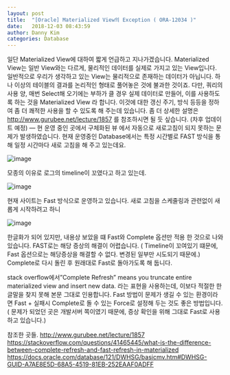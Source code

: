 ```yaml
---
layout: post
title:  "[Oracle] Materialized View의 Exception ( ORA-12034 )"
date:   2018-12-03 08:43:59
author: Danny Kim
categories: Database
---
```


일단 Materialized View에 대하여 짧게 언급하고 지나가겠습니다.
Materialized View는 일반 View와는 다르게, 물리적인 데이터를 실제로 가지고 있는 View입니다.
일반적으로 우리가 생각하고 있는 View는 물리적으로 존재하는 데이터가 아닙니다. 하나 이상의 테이블의 결과를 논리적인 형태로 풀어놓은 것에 불과한 것이죠.
다만, 쿼리의 사용 양, 매번 Select해 오기에는 부하가 클 경우 실제 데이터로 만들어, 이를 사용하도록 하는 것을 Materialized View 라 합니다. 이것에 대한 갱신 주기, 방식 등등을 정하여 좀 더 쾌적한 사용을 할 수 있도록 해 주는데 있습니다.
좀 더 상세한 설명은 http://www.gurubee.net/lecture/1857 를 참조하시면 될 듯 싶습니다.
(차후 업데이트 예정)
—
현 운영 중인 곳에서 구체화된 뷰 에서 자동으로 새로고침이 되지 못하는 문제가 발생하였습니다.
현재 운영중인 Database에서는 특정 시간별로 FAST 방식을 통해 일정 시간마다 새로 고침을 해 주고 있는데요.

![image](https://user-images.githubusercontent.com/42507943/55311240-59850800-549d-11e9-80b2-12d69fb0c22b.png)

모종의 이유로  로그의 timeline이 꼬였다고 하고 있는데.

![image](https://user-images.githubusercontent.com/42507943/55311337-9bae4980-549d-11e9-9980-2c38aeca40d5.png)

현재 사이트는 Fast 방식으로 운영하고 있습니다.
 새로 고침을 스케줄링과 관련없이 새롭게 시작하려고 하니

![image](https://user-images.githubusercontent.com/42507943/55311343-9fda6700-549d-11e9-87bf-aee188dce64b.png)

한글화가 되어 있지만, 내용상 보았을 떄 Fast와 Complete 옵션만 적용 한 것으로 나와 있습니다.
FAST로는 해당 증상의 해결이 어렵습니다.
( Timeline이 꼬여있기 떄문에, Fast 옵션으로는 해당증상을 해결할 수 없다. 변경된 일부만 시도되기 때문에.)
Complete로 다시 돌린 후 원래대로 Fast로 돌아가도록 해 둡니다.

stack overflow에서”Complete Refresh” means you truncate entire materialized view and insert new data. 라는 표현을 사용하는데, 이보다 적절한 한글말을 찾지 못해 본문 그대로 인용합니다.
Fast 방법이 문제가 생길 수 있는 환경이라면 Fast + 실패시 Complete로 돌 수 있는 Force로 설정해 두는 것도 좋은 방법입니다. ( 문제가 되었던 곳은 개발서버 쪽이였기 때문에, 증상 확인을 위해 그대로 Fast로 사용하고 있습니다.)

참조한 곳들.
http://www.gurubee.net/lecture/1857
https://stackoverflow.com/questions/41465445/what-is-the-difference-between-complete-refresh-and-fast-refresh-in-materialized
https://docs.oracle.com/database/121/DWHSG/basicmv.htm#DWHSG-GUID-A7AE8E5D-68A5-4519-81EB-252EAAF0ADFF
